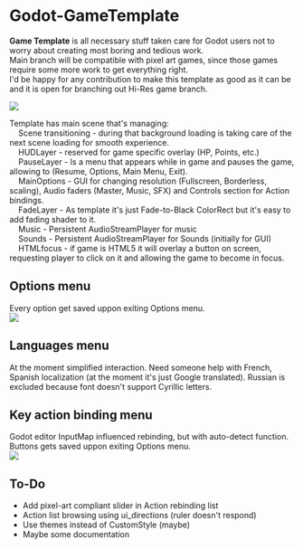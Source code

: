 
# Godot-GameTemplate
**Game Template** is all necessary stuff taken care for Godot users not to worry about creating most boring and tedious work.  
Main branch will be compatible with pixel art games, since those games require some more work to get everything right.  
I'd be happy for any contribution to make this template as good as it can be and it is open for branching out Hi-Res game branch.  

![](https://github.com/nezvers/Godot-GameTemplate/blob/master/Img/MainSceneTree.PNG?raw=true)

Template has main scene that's managing:  
&nbsp;&nbsp;&nbsp;&nbsp;Scene transitioning - during that background loading is taking care of the next scene loading for smooth experience.  
&nbsp;&nbsp;&nbsp;&nbsp;HUDLayer - reserved for game specific overlay (HP, Points, etc.)  
&nbsp;&nbsp;&nbsp;&nbsp;PauseLayer - Is a menu that appears while in game and pauses the game, allowing to (Resume, Options, Main Menu, Exit).  
&nbsp;&nbsp;&nbsp;&nbsp;MainOptions - GUI for changing resolution (Fullscreen, Borderless, scaling), Audio faders (Master, Music, SFX) and Controls section for Action bindings.    
&nbsp;&nbsp;&nbsp;&nbsp;FadeLayer - As template it's just Fade-to-Black ColorRect but it's easy to add fading shader to it.  
&nbsp;&nbsp;&nbsp;&nbsp;Music - Persistent AudioStreamPlayer for music  
&nbsp;&nbsp;&nbsp;&nbsp;Sounds - Persistent AudioStreamPlayer for Sounds (initially for GUI)  
&nbsp;&nbsp;&nbsp;&nbsp;HTMLfocus - if game is HTML5 it will overlay a button on screen, requesting player to click on it and allowing the game to become in focus.  

## Options menu  
Every option get saved uppon exiting Options menu.  
![](https://github.com/nezvers/Godot-GameTemplate/blob/master/Img/Options.png?raw=true)

## Languages menu  
At the moment simplified interaction. Need someone help with French, Spanish localization (at the moment it's just Google translated).
Russian is excluded because font doesn't support Cyrillic letters.

## Key action binding menu  
Godot editor InputMap influenced rebinding, but with auto-detect function.  
Buttons gets saved uppon exiting Options menu.  
![](https://github.com/nezvers/Godot-GameTemplate/blob/master/Img/Controls.PNG?raw=true)

## To-Do
* Add pixel-art compliant slider in Action rebinding list
* Action list browsing using ui_directions (ruler doesn't respond)
* Use themes instead of CustomStyle (maybe)
* Maybe some documentation
